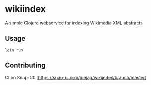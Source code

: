 # wikiindex

A simple Clojure webservice for indexing Wikimedia XML abstracts

## Usage

```lein run```

## Contributing

CI on Snap-CI: [https://snap-ci.com/joejag/wikiindex/branch/master]